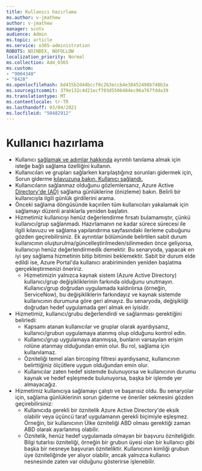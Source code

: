```yaml
---
title: Kullanıcı hazırlama
ms.author: v-jmathew
author: v-jmathew
manager: scotv
audience: Admin
ms.topic: article
ms.service: o365-administration
ROBOTS: NOINDEX, NOFOLLOW
localization_priority: Normal
ms.collection: Adm_O365
ms.custom:
- "9004348"
- "8428"
ms.openlocfilehash: bd415b2d44bccf0c2b3eccb4e38452498b748b3a
ms.sourcegitcommit: 379e132c4d21ecf703d5506484ec96a767fdda39
ms.translationtype: MT
ms.contentlocale: tr-TR
ms.lasthandoff: 03/04/2021
ms.locfileid: "50482912"
---
```

# <a name="user-provisioning"></a>Kullanıcı hazırlama

- Kullanıcı [sağlamak ve adımlar hakkında](https://docs.microsoft.com/azure/active-directory/app-provisioning/provision-on-demand) ayrıntılı tanılama almak için isteğe bağlı sağlama özelliğini kullanın.
- Kullanıcıları ve grupları sağlarken karşılaştığınız sorunları gidermek için, Sorun giderme [kılavuzuna bakın. Kullanıcı sağlandı.](https://docs.microsoft.com/azure/active-directory/app-provisioning/application-provisioning-config-problem-no-users-provisioned)
- Kullanıcıların sağlanmaz olduğunu gözlemlersanız, Azure Active [Directory'de (AD)](https://docs.microsoft.com/azure/active-directory/reports-monitoring/concept-provisioning-logs) sağlama günlüklerine (önizleme) bakın. Belirli bir kullanıcıyla ilgili günlük girdilerini arama.
- Önceki sağlama döngüsünde kaçırilen tüm kullanıcıları yakalamak için sağlamayı düzenli aralıklarla yeniden başlatın.
- Hizmetimiz kullanıcıyı henüz değerlendirme fırsatı bulamamıştır, çünkü kullanıcı/grup sağlanmadı. Hazırlamanın ne kadar sürece sürecesi ile ilgili kılavuzu ve sağlama yapılandırma sayfasındaki ilerleme çubuğunu gözden geçirebilirsiniz. Ek ayrıntılar bölümünde belirtilen sabit durum kullanıcının oluşturulma/güncelleştirilmeden/silinmeden önce geliyorsa, kullanıcıyı henüz değerlendirmedik demektir. Bu senaryoda, yapacak en iyi şey sağlama hizmetinin bitip bitimini beklemektir. Sabit bir durum elde edildi ise, Azure Portal'da kullanıcı arabiriminden yeniden başlatma gerçekleştirmenizi öneririz.
  - Hizmetimizin yalnızca kaynak sistem (Azure Active Directory) kullanıcı/grup değişikliklerinin farkında olduğunu unutmayın. Kullanıcı/grup doğrudan uygulamada kaldırılırsa (örneğin, ServiceNow), bu değişikliklerin farkındayız ve kaynak sistemde kullanıcının durumuna göre geri almayız. Bu senaryoda, değişikliği doğrudan hedef uygulamada geri almak en iyisidir.
- Hizmetimiz, kullanıcı/grubu değerlendirdi ve sağlanması gerektiğini belirledi:
  - Kapsamı atanan kullanıcılar ve gruplar olarak ayardıysanız, kullanıcı/grubun uygulamaya atanmış olup olduğunu kontrol edin.
  - Kullanıcı/grup uygulamaya atanmışsa, bunların varsayılan erişim rolüne atanmay olduğundan emin olur. Bu rol, sağlama için kullanılamaz.
  - Özniteliği temel alan bircoping filtresi ayardıysanız, kullanıcının belirttiğiniz ölçütlere uygun olduğundan emin olur.
  - Kullanıcılar zaten hedef sistemde bulunuyorsa ve kullanıcının durumu kaynak ve hedef eşleşmede bulunuyorsa, başka bir işlemde yer almayacağız.
- Hizmetimiz kullanıcıya sağlamayı çalıştı ve başarısız oldu. Bu senaryolar için, sağlama günlüklerinin sorun giderme ve öneriler sekmesini gözden geçirebilirsiniz:
  - Kullanıcıda gerekli bir öznitelik Azure Active Directory'de eksik olabilir veya üçüncü taraf uygulamanın gerekli biçimiyle eşleşmez. Örneğin, bir kullanıcının Ülke özniteliği ABD olması gerektiği zaman ABD olarak ayarlanmış olabilir.
  - Öznitelik, henüz hedef uygulamada olmayan bir başvuru özniteliğidir. Bilgi tutarlısı özniteliği, örneğin bir grubun üyesi olan bir kullanıcı gibi başka bir nesneye başvuran özniteliktir. Kullanıcının kimliği grubun üye özniteliğinde yer alıyor olabilir, ancak yalnızca kullanıcı nesnesinde zaten var olduğunu gösterirse işlenebilir.
